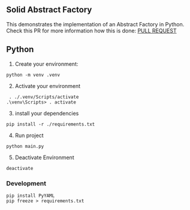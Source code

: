 ## Solid Abstract Factory

This demonstrates the implementation of an Abstract Factory in Python.  
Check this PR for more information how this is done: [PULL REQUEST](https://github.com/evertonsavio/python-factory-serializer/pull/1)

## Python

1. Create your environment:
```commandline
python -m venv .venv
```
2. Activate your environment
```commandline
 . ./.venv/Scripts/activate 
.\venv\Scripts> . activate
```
3. install your dependencies
```commandline
pip install -r ./requirements.txt
```
4. Run project
```commandline
python main.py
```
5. Deactivate Environment
```commandline
deactivate
```
### Development
```
pip install PyYAML
pip freeze > requirements.txt
```